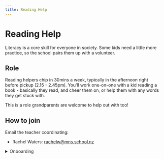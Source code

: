 ```yaml
---
title: Reading Help
---
```


# Reading Help

Literacy is a core skill for everyone in society. Some kids need a little more practice, so the school pairs them up with a volunteer.


## Role

Reading helpers chip in 30mins a week, typically in the afternoon right before
pickup (2.15 - 2.45pm). You'll work one-on-one with a kid reading a book -
basically they read, and cheer them on, or help them with any words they get
stuck with.

This is a role grandparents are welcome to help out with too!


## How to join

Email the teacher coordinating:
- Rachel Waters: [rachelw@mns.school.nz](mailto:rachelw@mns.school.nz)

<details>
  <summary>Onboarding</summary>

  ### Police Check

  The school with organise getting a police check. There's a simple form giving consent for them to check you're good to work in schools. It costs nothing, but does take 2-6 weeks to process.
</details>

